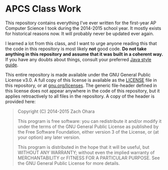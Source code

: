 # APCS Class Work

This repository contains everything I've ever written for the first-year AP Computer Science I took during the 2014-2015 school year. It mostly exists for historical reasons now. It will probably never be updated ever again.

I learned a lot from this class, and I want to urge anyone reading this that the code in this repository is most likely **not** good code. **Do not take anything in this repository and assume that it was built in a coherent way.** If you have any doubts about things, consult your preferred [Java style guide](http://google.github.io/styleguide/javaguide.html).

This entire repository is made available under the GNU General Public License v3.0. A full copy of this license is available as the [LICENSE](LICENSE) file in this repository, or at [gnu.org/licenses](http://www.gnu.org/licenses/). The generic file-header defined in this license does not appear anywhere in the code of this repository, but it applies retroactively to all files in the repository. A copy of the header is provided here:

> Copyright (C) 2014-2015 Zach Ohara
> 
> This program is free software: you can redistribute it and/or modify
> it under the terms of the GNU General Public License as published by
> the Free Software Foundation, either version 3 of the License, or
> (at your option) any later version.
> 
> This program is distributed in the hope that it will be useful,
> but WITHOUT ANY WARRANTY; without even the implied warranty of
> MERCHANTABILITY or FITNESS FOR A PARTICULAR PURPOSE.  See the
> GNU General Public License for more details.
